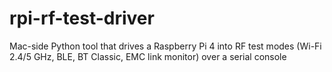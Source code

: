 # rpi-rf-test-driver
Mac-side Python tool that drives a Raspberry Pi 4 into RF test modes (Wi-Fi 2.4/5 GHz, BLE, BT Classic, EMC link monitor) over a serial console
